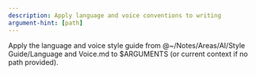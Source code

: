 ```yaml
---
description: Apply language and voice conventions to writing
argument-hint: [path]
---
```


Apply the language and voice style guide from @~/Notes/Areas/AI/Style Guide/Language and Voice.md to $ARGUMENTS (or current context if no path provided).
